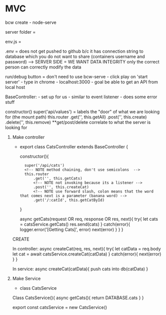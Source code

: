 # MVC

<!-- SECTION Monday Notes -->
bcw create - node-serve

server folder = 

env.js = 

.env = does not get pushed to github b/c it has connection string to database which you do not want to share (containers username and password) --> SERVER SIDE = WE WANT DATA INTEGRITY only the correct person can correctly modify the data

run/debug button = don't need to use bcw-serve 
    - click play on 'start server'
    - type in chrome - localhost:3000
    - goal be able to get an API from local host 


BaseController:
    - set up for us
    - similar to event listener 
    - does some error stuff 


constructor()
    super('api/values') = labels the "door" of what we are looking for (the mount path)
    this.router
        .get('', this.getAll)
        .post('', this.create)
        .delete('', this.remove)
        **get/post/delete correlate to what the server is looking for 


1. Make controller 
    - export class CatsController extends BaseController {
        <!-- FIXME what does extends do?? -->

        constructor(){
        <!-- NOTE when you have an extension you NEED to use a super call -->
            super('/api/cats')
            <!-- NOTE method chaining, don't use semicolons  -->
            this.router
                .get('', this.getCats)
                <!-- NOTE not invoking because its a listener -->
                .post('', this.createCat)
                <!-- NOTE use forward slash, colon means that the word that comes next is a parameter (banana word) -->
                .get('/:catId', this.getCatById)
        }

        <!-- NOTE this is only the [HTTP GET] -->
        <!-- NOTE order of req,res,next is important -->
        async getCats(request OR req, response OR res, next){
            try{
                let cats = catsService.getCats()
                res.send(cats)
            } catch(error){
            <!-- NOTE use logger from utilities - we DO NOT technically need this logger line -->
            logger.error('[Getting Cats]', error)
            <!-- NOTE new way to check for errors -->
            next(error)
            }
        }
    }


    CREATE 

    In controller:
    async createCat(req, res, next){
        try{
            <!-- NOTE how do I get the data from the client?  -->
            let catData = req.body
            <!-- NOTE today only - blindly trust that thing is a cat  -->
            let cat = await catsService.createCat(catData)
        } catch(error){
            next(error)
        }
    }

    In service:
    async createCat(catData){
        push cats into db(catData)
    }


    <!-- NOTE anytime you make a change to server side code - make sure to reload server (there are tools to install that can help with this) -->

2. Make Service 
    - class CatsService

    Class CatsService(){
        async getCats(){
            <!-- NOTE this will be different tomorrow -->
            return DATABASE.cats 
        }
    }

    export const catsService = new CatsService() 




